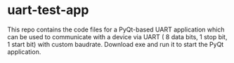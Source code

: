 # uart-test-app

This repo contains the code files for a PyQt-based UART application which can be used to communicate with a device via UART ( 8 data bits, 1 stop bit, 1 start bit) with custom baudrate. Download exe and run it to start the PyQt application.
